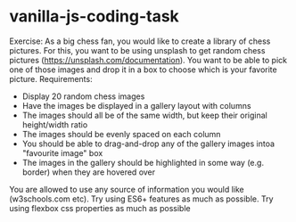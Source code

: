 # vanilla-js-coding-task

Exercise: As a big chess fan, you would like to create a library of chess pictures.
For this, you want to be using unsplash to get random chess pictures (https://unsplash.com/documentation).
You want to be able to pick one of those images and drop it in a box to choose which is your favorite picture.
Requirements:

- Display 20 random chess images
- Have the images be displayed in a gallery layout with columns
- The images should all be of the same width, but keep their original height/width ratio
- The images should be evenly spaced on each column
- You should be able to drag-and-drop any of the gallery images intoa "favourite image" box
- The images in the gallery should be highlighted in some way (e.g. border) when they are hovered over

You are allowed to use any source of information you would like (w3schools.com etc).
Try using ES6+ features as much as possible. Try using flexbox css properties as much as possible
